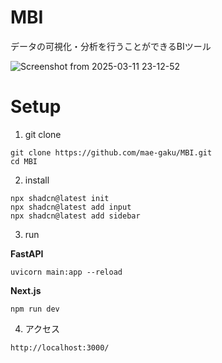 

# MBI
データの可視化・分析を行うことができるBIツール

![Screenshot from 2025-03-11 23-12-52](https://github.com/user-attachments/assets/9970be6c-158a-41ab-a846-e67cf221f7d7)


# Setup

1. git clone
```
git clone https://github.com/mae-gaku/MBI.git
cd MBI
```

2. install
```
npx shadcn@latest init
npx shadcn@latest add input
npx shadcn@latest add sidebar
```


3. run

**FastAPI**
```
uvicorn main:app --reload
```

**Next.js**
```
npm run dev
```

4. アクセス
```
http://localhost:3000/
```
